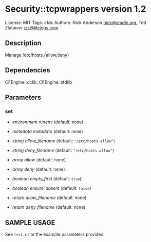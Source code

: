 # Security::tcpwrappers version 1.2

License: MIT
Tags: cfdc
Authors: Nick Anderson <nick@cmdln.org>, Ted Zlatanov <tzz@lifelogs.com>

## Description
Manage /etc/hosts.{allow,deny}

## Dependencies
CFEngine::dclib, CFEngine::stdlib

## Parameters
### set
* _environment_ *runenv* (default: none)

* _metadata_ *metadata* (default: none)

* _string_ *allow_filename* (default: `"/etc/hosts.allow"`)

* _string_ *deny_filename* (default: `"/etc/hosts.allow"`)

* _array_ *allow* (default: none)

* _array_ *deny* (default: none)

* _boolean_ *empty_first* (default: `true`)

* _boolean_ *ensure_absent* (default: `false`)

* _return_ *allow_filename* (default: none)

* _return_ *deny_filename* (default: none)


## SAMPLE USAGE
See `test.cf` or the example parameters provided

